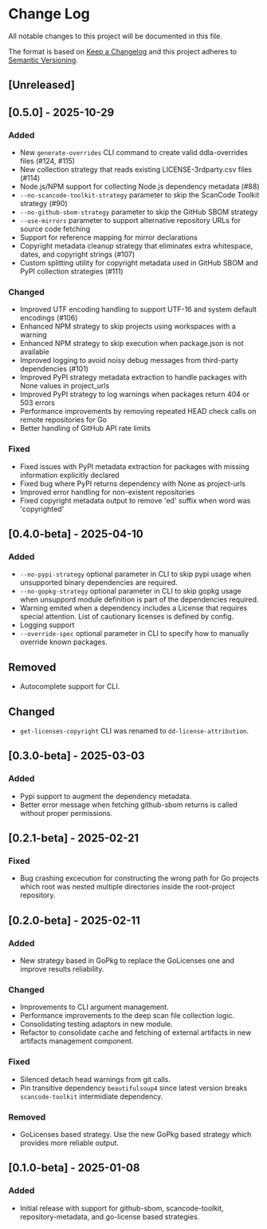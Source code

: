# Change Log

All notable changes to this project will be documented in this file.

The format is based on [Keep a Changelog](http://keepachangelog.com/)
and this project adheres to [Semantic Versioning](http://semver.org/).

## [Unreleased]

## [0.5.0] - 2025-10-29

### Added
- New `generate-overrides` CLI command to create valid ddla-overrides files (#124, #115)
- New collection strategy that reads existing LICENSE-3rdparty.csv files (#114)
- Node.js/NPM support for collecting Node.js dependency metadata (#88)
- `--no-scancode-toolkit-strategy` parameter to skip the ScanCode Toolkit strategy (#90)
- `--no-github-sbom-strategy` parameter to skip the GitHub SBOM strategy
- `--use-mirrors` parameter to support alternative repository URLs for source code fetching
- Support for reference mapping for mirror declarations
- Copyright metadata cleanup strategy that eliminates extra whitespace, dates, and copyright strings (#107)
- Custom splitting utility for copyright metadata used in GitHub SBOM and PyPI collection strategies (#111)

### Changed
- Improved UTF encoding handling to support UTF-16 and system default encodings (#106)
- Enhanced NPM strategy to skip projects using workspaces with a warning
- Enhanced NPM strategy to skip execution when package.json is not available
- Improved logging to avoid noisy debug messages from third-party dependencies (#101)
- Improved PyPI strategy metadata extraction to handle packages with None values in project_urls
- Improved PyPI strategy to log warnings when packages return 404 or 503 errors
- Performance improvements by removing repeated HEAD check calls on remote repositories for Go
- Better handling of GitHub API rate limits

### Fixed
- Fixed issues with PyPI metadata extraction for packages with missing information explicitly declared
- Fixed bug where PyPI returns dependency with None as project-urls
- Improved error handling for non-existent repositories
- Fixed copyright metadata output to remove 'ed' suffix when word was 'copyrighted'


## [0.4.0-beta] - 2025-04-10

### Added

- `--no-pypi-strategy` optional parameter in CLI to skip pypi usage when unsupported binary dependencies are required.
- `--no-gopkg-strategy` optional parameter in CLI to skip gopkg usage when unsuppord module definition is part of the dependencies required.
- Warning emited when a dependency includes a License that requires special attention. List of cautionary licenses is defined by config.
- Logging support
- `--override-spec` optional parameter in CLI to specify how to manually override known packages.

## Removed

- Autocomplete support for CLI.

## Changed

- `get-licenses-copyright` CLI was renamed to `dd-license-attribution`.

## [0.3.0-beta] - 2025-03-03

### Added

- Pypi support to augment the dependency metadata.
- Better error message when fetching github-sbom returns is called without proper permissions.

## [0.2.1-beta] - 2025-02-21

### Fixed

- Bug crashing excecution for constructing the wrong path for Go projects which root was nested multiple directories inside the root-project repository.

## [0.2.0-beta] - 2025-02-11

### Added

- New strategy based in GoPkg to replace the GoLicenses one and improve results reliability.

### Changed

- Improvements to CLI argument management.
- Performance improvements to the deep scan file collection logic.
- Consolidating testing adaptors in new module.
- Refactor to consolidate cache and fetching of external artifacts in new artifacts management component.

### Fixed

- Silenced detach head warnings from git calls.
- Pin transitive dependency `beautifulsoup4` since latest version breaks `scancode-toolkit` intermidiate dependency.

### Removed

- GoLicenses based strategy. Use the new GoPkg based strategy which provides more reliable output.

## [0.1.0-beta] - 2025-01-08

### Added

- Initial release with support for github-sbom, scancode-toolkit, repository-metadata, and go-license based strategies.

